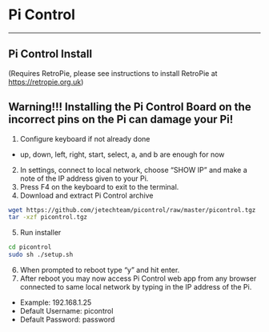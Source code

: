 # Pi Control
-----------------
## Pi Control Install 
(Requires RetroPie, please see instructions to install RetroPie at https://retropie.org.uk)

## Warning!!! Installing the Pi Control Board on the incorrect pins on the Pi can damage your Pi!

1. Configure keyboard if not already done
  * up, down, left, right, start, select, a, and b are enough for now
2. In settings, connect to local network, choose “SHOW IP” and make a note of the IP address given to your Pi.
3. Press F4 on the keyboard to exit to the terminal.
4. Download and extract Pi Control archive

  ```bash
 wget https://github.com/jetechteam/picontrol/raw/master/picontrol.tgz
 tar -xzf picontrol.tgz
 ```
5. Run installer

  ```bash
 cd picontrol
 sudo sh ./setup.sh
 ``` 
6. When prompted to reboot type “y” and hit enter.
7. After reboot you may now access Pi Control web app from any browser connected to same local network by typing in the IP address of the Pi.
  * Example: 192.168.1.25
  * Default Username: picontrol
  * Default Password: password
